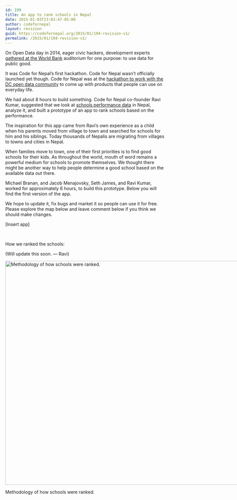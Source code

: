 ```yaml
---
id: 199
title: An app to rank schools in Nepal
date: 2015-01-03T23:03:47-05:00
author: codefornepal
layout: revision
guid: https://codefornepal.org/2015/01/194-revision-v1/
permalink: /2015/01/194-revision-v1/
---
```

On Open Data day in 2014, eager civic hackers, development experts [gathered at the World Bank](http://blogs.worldbank.org/opendata/open-data-community-grows-together-stays-together) auditorium for one purpose: to use data for public good.

It was Code for Nepal’s first hackathon. Code for Nepal wasn’t officially launched yet though. Code for Nepal was at the [hackathon to work with the DC open data community](https://opendatadaydc.hackpad.com/Practical-Open-Data-for-Nepal-Data-Driven-Stories-Visualizations-Q3c2in2rAKK) to come up with products that people can use on everyday life.

We had about 8 hours to build something. Code for Nepal co-founder Ravi Kumar, suggested that we look at [schools performance data](https://docs.google.com/spreadsheet/ccc?key=0AmLBbdDz0V5DdHA5a2Nlelh0dGd4N2xkV1ltcEhVUGc&usp=sharing) in Nepal, analyze it, and built a prototype of an app to rank schools based on the performance.

The inspiration for this app came from Ravi’s own experience as a child when his parents moved from village to town and searched for schools for him and his siblings. Today thousands of Nepalis are migrating from villages to towns and cities in Nepal.

When families move to town, one of their first priorities is to find good schools for their kids. As throughout the world, mouth of word remains a powerful medium for schools to promote themselves. We thought there might be another way to help people determine a good school based on the available data out there.

Michael Branan, and Jacob Menajovsky, Seth James, and Ravi Kumar, worked for approximately 6 hours, to build this prototype. Below you will find the first version of the app.

We hope to update it, fix bugs and market it so people can use it for free. Please explore the map below and leave comment below if you think we should make changes.

[Insert app]

&nbsp;

How we ranked the schools:

(Will update this soon. &#8212; Ravi)

<div id="attachment_196" style="width: 950px" class="wp-caption alignnone">
  <a href="https://codefornepal.org/wp-content/uploads/2015/01/methodology_image.jpg"><img aria-describedby="caption-attachment-196" class="size-large wp-image-196" src="https://codefornepal.org/wp-content/uploads/2015/01/methodology_image-1024x768.jpg" alt="Methodology of how schools were ranked. " width="940" height="705" srcset="https://codefornepal.org/wp-content/uploads/2015/01/methodology_image-1024x768.jpg 1024w, https://codefornepal.org/wp-content/uploads/2015/01/methodology_image-300x225.jpg 300w, https://codefornepal.org/wp-content/uploads/2015/01/methodology_image.jpg 1280w" sizes="(max-width: 940px) 100vw, 940px" /></a>
  
  <p id="caption-attachment-196" class="wp-caption-text">
    Methodology of how schools were ranked.
  </p>
</div>